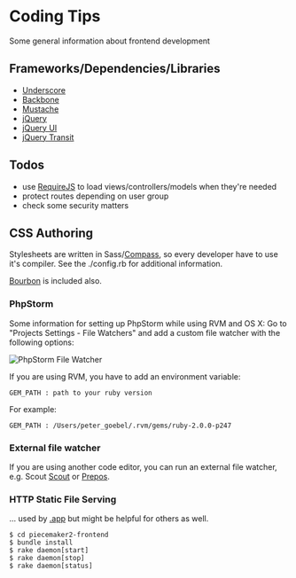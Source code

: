 # Coding Tips

Some general information about frontend development

## Frameworks/Dependencies/Libraries

- [Underscore](http://underscorejs.org/)
- [Backbone](http://backbonejs.org/)
- [Mustache](http://mustache.github.io/)
- [jQuery](http://jquery.com/)
- [jQuery UI](http://jqueryui.com/)
- [jQuery Transit](http://ricostacruz.com/jquery.transit/)

## Todos

- use [RequireJS](http://requirejs.org/) to load views/controllers/models when they're needed
- protect routes depending on user group
- check some security matters

## CSS Authoring

Stylesheets are written in Sass/[Compass](http://compass-style.org/), so every developer have to use it's compiler.
See the ./config.rb for additional information.

[Bourbon](http://bourbon.io/) is included also.

### PhpStorm

Some information for setting up PhpStorm while using RVM and OS X:
Go to "Projects Settings - File Watchers" and add a custom file watcher with the following options:

![PhpStorm File Watcher](http://gopeter.de/misc/filewatcher.png)

If you are using RVM, you have to add an environment variable:

`GEM_PATH : path to your ruby version`

For example:

`GEM_PATH : /Users/peter_goebel/.rvm/gems/ruby-2.0.0-p247`

### External file watcher

If you are using another code editor, you can run an external file watcher, e.g. Scout [Scout](mhs.github.io/scout-app/) or [Prepos](http://alphapixels.com/prepros/).


### HTTP Static File Serving 
... used by [.app](https://github.com/motionbank/piecemaker2-app) but might be helpful for others as well.

```
$ cd piecemaker2-frontend
$ bundle install
$ rake daemon[start]
$ rake daemon[stop]
$ rake daemon[status]
```

